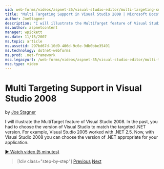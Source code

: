 ```yaml
---
uid: web-forms/videos/aspnet-35/visual-studio-editor/multi-targeting-support-in-visual-studio-2008
title: "Multi Targeting Support in Visual Studio 2008 | Microsoft Docs"
author: JoeStagner
description: "I will illustrate the MultiTarget feature of Visual Studio 2008. In the past, you had to choose the version of Visual Studio to match the targeted .NET versi..."
ms.author: aspnetcontent
manager: wpickett
ms.date: 11/15/2007
ms.topic: article
ms.assetid: 297bd67d-10d9-406d-9c6e-9db0bbe35491
ms.technology: dotnet-webforms
ms.prod: .net-framework
msc.legacyurl: /web-forms/videos/aspnet-35/visual-studio-editor/multi-targeting-support-in-visual-studio-2008
msc.type: video
---
```

Multi Targeting Support in Visual Studio 2008
====================
by [Joe Stagner](https://github.com/JoeStagner)

I will illustrate the MultiTarget feature of Visual Studio 2008. In the past, you had to choose the version of Visual Studio to match the targeted .NET version. For example, Visual Studio 2005 worked with .NET 2.5. Now, with Visual Studio 2008 you can choose the version of .NET appropriate for your application.

[&#9654; Watch video (5 minutes)](https://channel9.msdn.com/Blogs/ASP-NET-Site-Videos/multi-targeting-support-in-visual-studio-2008)

>[!div class="step-by-step"]
[Previous](javascript-debugging-in-visual-studio-2008.md)
[Next](intellisense-for-jscript-and-aspnet-ajax.md)